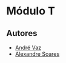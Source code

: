 # Módulo T

<!-- Insert information here -->

## Autores

- [André Vaz](https://andreubita.com)
- [Alexandre Soares](https://github.com/AlexandreDanielSoares)
